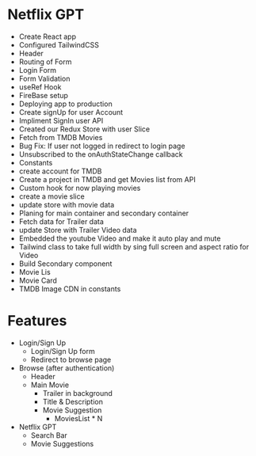 # Netflix GPT

- Create React app
- Configured TailwindCSS
- Header
- Routing of Form
- Login Form
- Form Validation
- useRef Hook
- FireBase setup
- Deploying app to production
- Create signUp for user Account
- Impliment SignIn user API
- Created our Redux Store with user Slice
- Fetch from TMDB Movies
- Bug Fix: If user not logged in redirect to login page 
- Unsubscribed to the onAuthStateChange callback
- Constants
- create account for TMDB
- Create a project in TMDB and get Movies list from API
- Custom hook for now playing movies
- create a movie slice
- update store with movie data
- Planing for main container and secondary container
- Fetch data for Trailer data
- update Store with Trailer Video data
- Embedded the youtube Video and make it auto play and mute
- Tailwind class to take full width by sing full screen and aspect ratio for Video
- Build Secondary component
- Movie Lis
- Movie Card
- TMDB Image CDN in constants


# Features
- Login/Sign Up
    - Login/Sign Up form
    - Redirect to browse page 
- Browse (after authentication)
    - Header
    - Main Movie
        - Trailer in background
        - Title & Description
        - Movie Suggestion
            - MoviesList * N
- Netflix GPT
    - Search Bar
    - Movie Suggestions